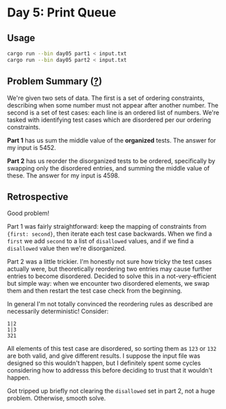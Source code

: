 # Day 5: Print Queue

## Usage

```bash
cargo run --bin day05 part1 < input.txt
cargo run --bin day05 part2 < input.txt
```

## Problem Summary ([?](https://adventofcode.com/2024/day/5))

We're given two sets of data.
The first is a set of ordering constraints, describing when some number must not appear after another number.
The second is a set of test cases: each line is an ordered list of numbers.
We're tasked with identifying test cases which are disordered per our ordering constraints.

**Part 1** has us sum the middle value of the **organized** tests.
The answer for my input is 5452.

**Part 2** has us reorder the disorganized tests to be ordered, specifically by swapping only the disordered entries, and summing the middle value of these.
The answer for my input is 4598.

## Retrospective

Good problem!

Part 1 was fairly straightforward: keep the mapping of constraints from `{first: second}`, then iterate each test case backwards.
When we find a `first` we add `second` to a list of `disallowed` values, and if we find a `disallowed` value then we're disorganized.

Part 2 was a little trickier.
I'm honestly not sure how tricky the test cases actually were, but theoretically reordering two entries may cause further entries to become disordered.
Decided to solve this in a not-very-efficient but simple way: when we encounter two disordered elements, we swap them and then restart the test case check from the beginning.

In general I'm not totally convinced the reordering rules as described are necessarily deterministic!
Consider:

```
1|2
1|3
321
```

All elements of this test case are disordered, so sorting them as `123` or `132` are both valid, and give different results.
I suppose the input file was designed so this wouldn't happen, but I definitely spent some cycles considering how to addresss this before deciding to trust that it wouldn't happen.

Got tripped up briefly not clearing the `disallowed` set in part 2, not a huge problem.
Otherwise, smooth solve.

